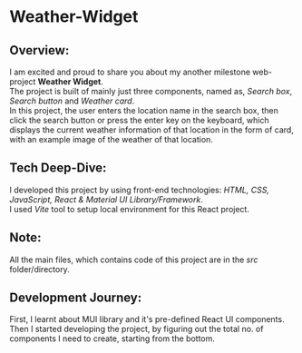 # Weather-Widget

## Overview:
I am excited and proud to share you about my another milestone web-project **Weather Widget**.<br>
The project is built of mainly just three components, named as, *Search box*, *Search button* and *Weather card*.<br>
In this project, the user enters the location name in the search box, then click the search button or press the enter key on the keyboard, which displays the current weather information of that location in the form of card, with an example image of the weather of that location.

## Tech Deep-Dive:
I developed this project by using front-end technologies: *HTML, CSS, JavaScript, React & Material UI Library/Framework*.  
I used *Vite* tool to setup local environment for this React project.

## Note:
All the main files, which contains code of this project are in the *src* folder/directory.

## Development Journey:
First, I learnt about MUI library and it's pre-defined React UI components. Then I started  developing the project, by figuring out the total no. of components I need to create, starting from the bottom.
